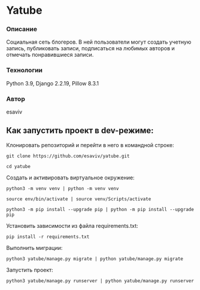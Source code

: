 # Yatube
### Описание
Социальная сеть блогеров. В ней пользователи могут создать учетную запись, публиковать записи, подписаться на любимых авторов и отмечать понравившиеся записи.
### Технологии
Python 3.9, Django 2.2.19, Pillow 8.3.1
### Автор
esaviv
## Как запустить проект в dev-режиме:
Клонировать репозиторий и перейти в него в командной строке:
```
git clone https://github.com/esaviv/yatube.git
```
```
cd yatube
```
Cоздать и активировать виртуальное окружение:
```
python3 -m venv venv | python -m venv venv
```
```
source env/bin/activate | source venv/Scripts/activate
```
```
python3 -m pip install --upgrade pip | python -m pip install --upgrade pip
```
Установить зависимости из файла requirements.txt:
```
pip install -r requirements.txt
```
Выполнить миграции:
```
python3 yatube/manage.py migrate | python yatube/manage.py migrate
```
Запустить проект:
```
python3 yatube/manage.py runserver | python yatube/manage.py runserver
```
